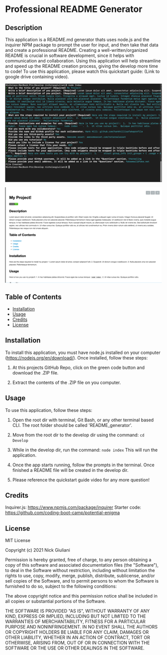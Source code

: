 # Professional README Generator 

## Description 

This application is a README.md generator thats uses node.js and the inquirer NPM package to prompt the user for input, and then take that data and create a professional README.  Creating a well-written/organized README is crucial in software development, since it helps with communication and collaboration.  Using this application will help streamline and speed up the README creation process, giving the develop more time to code!  To use this application, please watch this quickstart guide: (Link to google drive containing video). 

![Screenshot_Terminal](./Develop/assets/Terminal_SS.png)

![Screenshot_README](./Develop/assets/README_SS.png)
 

## Table of Contents 

* [Installation](#installation)
* [Usage](#usage)
* [Credits](#credits)
* [License](#license)

## Installation 

To install this application, you must have node.js installed on your computer (https://nodejs.org/en/download/).  Once installed, follow these steps:  

1. At this projects GitHub Repo, click on the green code button and download the .ZIP file.

2. Extract the contents of the .ZIP file on you computer.


## Usage 

To use this application, follow these steps:  

1. Open the root dir with terminal, Git Bash, or any other terminal based CLI.  The root folder should be called 'README_generator'.

2. Move from the root dir to the develop dir using the command: ```cd Develop```

3. While in the develop dir, run the command: ```node index``` This will run the application.

4.  Once the app starts running, follow the prompts in the terminal.  Once finished a README file will be created in the develop dir.

5. Please reference the quickstart guide video for any more question!

## Credits 

Inquirer.js: https://www.npmjs.com/package/inquirer
Starter code: https://github.com/coding-boot-camp/potential-enigma

## License 

MIT License

Copyright (c) 2021 Nick Giuliani

Permission is hereby granted, free of charge, to any person obtaining a copy
of this software and associated documentation files (the "Software"), to deal
in the Software without restriction, including without limitation the rights
to use, copy, modify, merge, publish, distribute, sublicense, and/or sell
copies of the Software, and to permit persons to whom the Software is
furnished to do so, subject to the following conditions:

The above copyright notice and this permission notice shall be included in all
copies or substantial portions of the Software.

THE SOFTWARE IS PROVIDED "AS IS", WITHOUT WARRANTY OF ANY KIND, EXPRESS OR
IMPLIED, INCLUDING BUT NOT LIMITED TO THE WARRANTIES OF MERCHANTABILITY,
FITNESS FOR A PARTICULAR PURPOSE AND NONINFRINGEMENT. IN NO EVENT SHALL THE
AUTHORS OR COPYRIGHT HOLDERS BE LIABLE FOR ANY CLAIM, DAMAGES OR OTHER
LIABILITY, WHETHER IN AN ACTION OF CONTRACT, TORT OR OTHERWISE, ARISING FROM,
OUT OF OR IN CONNECTION WITH THE SOFTWARE OR THE USE OR OTHER DEALINGS IN THE
SOFTWARE.